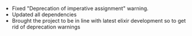 * Fixed "Deprecation of imperative assignment" warning.
* Updated all dependencies
* Brought the project to be in line with latest elixir development so to get rid of deprecation warnings
